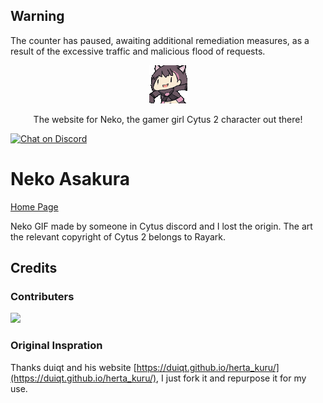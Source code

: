 ﻿## Warning
The counter has paused, awaiting additional remediation measures, as a result of the excessive traffic and malicious flood of requests.

<div align="center"><img src="static/img/1074744029851422831.gif"></div>

<div align="center"><p>The website for Neko, the gamer girl Cytus 2 character out there!</p>
</div>

  [![Chat on Discord](https://img.shields.io/badge/chat-discord-blue?style=flat&logo=discord)](https://discord.gg/cytus)

# Neko Asakura
[Home Page](https://boring-student.github.io/Neko_Asakura/)

Neko GIF made by someone in Cytus discord and I lost the origin.
The art the relevant copyright of Cytus 2 belongs to Rayark.


## Credits
### Contributers

<a href="https://github.com/boring-student/Neko_Asakura/graphs/contributors">
  <img src="https://contrib.rocks/image?repo=boring-student/Neko_Asakura" />
</a>

### Original Inspration

Thanks duiqt and his website [https://duiqt.github.io/herta_kuru/](https://duiqt.github.io/herta_kuru/), I just fork it and repurpose it for my use.
